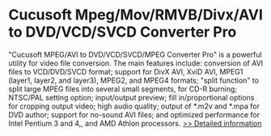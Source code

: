 # Cucusoft Mpeg/Mov/RMVB/Divx/AVI to DVD/VCD/SVCD Converter Pro
"Cucusoft MPEG/AVI to DVD/VCD/SVCD/MPEG Converter Pro" is a powerful utility for video file conversion. The main features include: conversion of AVI files to VCD/DVD/SVCD format; support for DivX AVI, XviD AVI, MPEG1 (layer1, layer2, and layer3), MPEG2, and MPEG4 formats; "split function" to split large MPEG files into several small segments, for CD-R burning; NTSC/PAL setting option; input/output preview; fill in/proportional options for cropping output video; high audio quality; output of *.m2v and *.mpa for DVD author; support for no-sound AVI files; and optimized performance for Intel Pentium 3 and 4,, and AMD Athlon processors.
[>> Detailed information](https://secure.shareit.com/shareit/product.html?productid=188628&affiliateid=200057808)